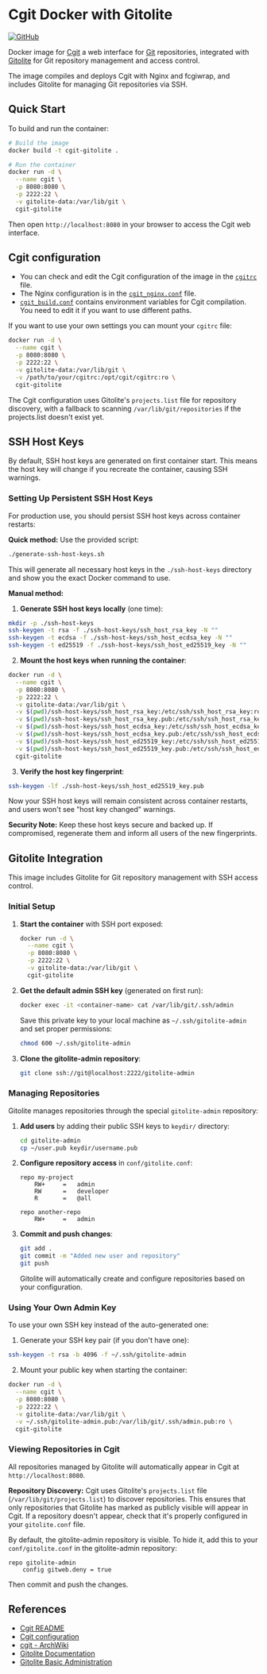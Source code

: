 # Cgit Docker with Gitolite

[![GitHub](https://img.shields.io/github/license/LuqueDaniel/cgit-docker?style=flat-square)](https://github.com/LuqueDaniel/cgit-docker/blob/main/LICENSE)

Docker image for [Cgit](https://git.zx2c4.com/cgit/about/) a web interface for [Git](https://git-scm.com/) repositories, integrated with [Gitolite](https://gitolite.com/) for Git repository management and access control.

The image compiles and deploys Cgit with Nginx and fcgiwrap, and includes Gitolite for managing Git repositories via SSH.

## Quick Start

To build and run the container:

```bash
# Build the image
docker build -t cgit-gitolite .

# Run the container
docker run -d \
  --name cgit \
  -p 8080:8080 \
  -p 2222:22 \
  -v gitolite-data:/var/lib/git \
  cgit-gitolite
```

Then open `http://localhost:8080` in your browser to access the Cgit web interface.

## Cgit configuration

* You can check and edit the Cgit configuration of the image in the [`cgitrc`](https://github.com/LuqueDaniel/cgit-docker/blob/main/cgitrc) file.
* The Nginx configuration is in the [`cgit_nginx.conf`](https://github.com/LuqueDaniel/cgit-docker/blob/main/) file.
* [`cgit_build.conf`](https://github.com/LuqueDaniel/cgit-docker/blob/main/cgit_build.conf) contains environment variables for Cgit compilation. You need to edit it if you want to use different paths.

If you want to use your own settings you can mount your `cgitrc` file:

```bash
docker run -d \
  --name cgit \
  -p 8080:8080 \
  -p 2222:22 \
  -v gitolite-data:/var/lib/git \
  -v /path/to/your/cgitrc:/opt/cgit/cgitrc:ro \
  cgit-gitolite
```

The Cgit configuration uses Gitolite's `projects.list` file for repository discovery, with a fallback to scanning `/var/lib/git/repositories` if the projects.list doesn't exist yet.

## SSH Host Keys

By default, SSH host keys are generated on first container start. This means the host key will change if you recreate the container, causing SSH warnings.

### Setting Up Persistent SSH Host Keys

For production use, you should persist SSH host keys across container restarts:

**Quick method:** Use the provided script:

```bash
./generate-ssh-host-keys.sh
```

This will generate all necessary host keys in the `./ssh-host-keys` directory and show you the exact Docker command to use.

**Manual method:**

1. **Generate SSH host keys locally** (one time):

```bash
mkdir -p ./ssh-host-keys
ssh-keygen -t rsa -f ./ssh-host-keys/ssh_host_rsa_key -N ""
ssh-keygen -t ecdsa -f ./ssh-host-keys/ssh_host_ecdsa_key -N ""
ssh-keygen -t ed25519 -f ./ssh-host-keys/ssh_host_ed25519_key -N ""
```

2. **Mount the host keys when running the container**:

```bash
docker run -d \
  --name cgit \
  -p 8080:8080 \
  -p 2222:22 \
  -v gitolite-data:/var/lib/git \
  -v $(pwd)/ssh-host-keys/ssh_host_rsa_key:/etc/ssh/ssh_host_rsa_key:ro \
  -v $(pwd)/ssh-host-keys/ssh_host_rsa_key.pub:/etc/ssh/ssh_host_rsa_key.pub:ro \
  -v $(pwd)/ssh-host-keys/ssh_host_ecdsa_key:/etc/ssh/ssh_host_ecdsa_key:ro \
  -v $(pwd)/ssh-host-keys/ssh_host_ecdsa_key.pub:/etc/ssh/ssh_host_ecdsa_key.pub:ro \
  -v $(pwd)/ssh-host-keys/ssh_host_ed25519_key:/etc/ssh/ssh_host_ed25519_key:ro \
  -v $(pwd)/ssh-host-keys/ssh_host_ed25519_key.pub:/etc/ssh/ssh_host_ed25519_key.pub:ro \
  cgit-gitolite
```

3. **Verify the host key fingerprint**:

```bash
ssh-keygen -lf ./ssh-host-keys/ssh_host_ed25519_key.pub
```

Now your SSH host keys will remain consistent across container restarts, and users won't see "host key changed" warnings.

**Security Note:** Keep these host keys secure and backed up. If compromised, regenerate them and inform all users of the new fingerprints.

## Gitolite Integration

This image includes Gitolite for Git repository management with SSH access control.

### Initial Setup

1. **Start the container** with SSH port exposed:

   ```bash
   docker run -d \
     --name cgit \
     -p 8080:8080 \
     -p 2222:22 \
     -v gitolite-data:/var/lib/git \
     cgit-gitolite
   ```

2. **Get the default admin SSH key** (generated on first run):

   ```bash
   docker exec -it <container-name> cat /var/lib/git/.ssh/admin
   ```

   Save this private key to your local machine as `~/.ssh/gitolite-admin` and set proper permissions:

   ```bash
   chmod 600 ~/.ssh/gitolite-admin
   ```

3. **Clone the gitolite-admin repository**:

   ```bash
   git clone ssh://git@localhost:2222/gitolite-admin
   ```

### Managing Repositories

Gitolite manages repositories through the special `gitolite-admin` repository:

1. **Add users** by adding their public SSH keys to `keydir/` directory:

   ```bash
   cd gitolite-admin
   cp ~/user.pub keydir/username.pub
   ```

2. **Configure repository access** in `conf/gitolite.conf`:

   ```
   repo my-project
       RW+     =   admin
       RW      =   developer
       R       =   @all
   
   repo another-repo
       RW+     =   admin
   ```

3. **Commit and push changes**:

   ```bash
   git add .
   git commit -m "Added new user and repository"
   git push
   ```

   Gitolite will automatically create and configure repositories based on your configuration.

### Using Your Own Admin Key

To use your own SSH key instead of the auto-generated one:

1. Generate your SSH key pair (if you don't have one):

```bash
ssh-keygen -t rsa -b 4096 -f ~/.ssh/gitolite-admin
```

2. Mount your public key when starting the container:

```bash
docker run -d \
  --name cgit \
  -p 8080:8080 \
  -p 2222:22 \
  -v gitolite-data:/var/lib/git \
  -v ~/.ssh/gitolite-admin.pub:/var/lib/git/.ssh/admin.pub:ro \
  cgit-gitolite
```

### Viewing Repositories in Cgit

All repositories managed by Gitolite will automatically appear in Cgit at `http://localhost:8080`. 

**Repository Discovery:** Cgit uses Gitolite's `projects.list` file (`/var/lib/git/projects.list`) to discover repositories. This ensures that only repositories that Gitolite has marked as publicly visible will appear in Cgit. If a repository doesn't appear, check that it's properly configured in your `gitolite.conf` file.

By default, the gitolite-admin repository is visible. To hide it, add this to your `conf/gitolite.conf` in the gitolite-admin repository:

```
repo gitolite-admin
    config gitweb.deny = true
```

Then commit and push the changes.

## References

* [Cgit README](https://git.zx2c4.com/cgit/tree/README)
* [Cgit configuration](https://git.zx2c4.com/cgit/tree/cgitrc.5.txt)
* [cgit - ArchWiki](https://wiki.archlinux.org/title/Cgit)
* [Gitolite Documentation](https://gitolite.com/gitolite/index.html)
* [Gitolite Basic Administration](https://gitolite.com/gitolite/basic-admin.html)
